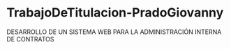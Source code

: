# TrabajoDeTitulacion-PradoGiovanny
DESARROLLO DE UN SISTEMA WEB PARA LA ADMINISTRACIÓN INTERNA DE CONTRATOS
